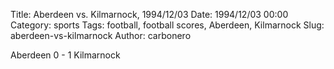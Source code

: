 Title: Aberdeen vs. Kilmarnock, 1994/12/03
Date: 1994/12/03 00:00
Category: sports
Tags: football, football scores, Aberdeen, Kilmarnock
Slug: aberdeen-vs-kilmarnock
Author: carbonero


Aberdeen 0 - 1 Kilmarnock
